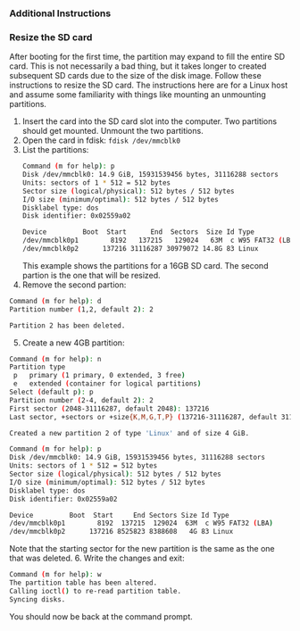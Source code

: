 ### Additional Instructions

### Resize the SD card
After booting for the first time, the partition may expand to fill the entire SD card.  This is not necessarily a bad thing,
but it takes longer to created subsequent SD cards due to the size of the disk image.  Follow these instructions to resize
the SD card.  The instructions here are for a Linux host and assume some familiarity with things like mounting an unmounting 
partitions.

1. Insert the card into the SD card slot into the computer.  Two partitions should get mounted.  Unmount the two partitions.
2. Open the card in fdisk: `fdisk /dev/mmcblk0`
3. List the partitions:
   ```bash
   Command (m for help): p
   Disk /dev/mmcblk0: 14.9 GiB, 15931539456 bytes, 31116288 sectors
   Units: sectors of 1 * 512 = 512 bytes
   Sector size (logical/physical): 512 bytes / 512 bytes
   I/O size (minimum/optimal): 512 bytes / 512 bytes
   Disklabel type: dos
   Disk identifier: 0x02559a02

   Device         Boot  Start      End  Sectors  Size Id Type
   /dev/mmcblk0p1        8192   137215   129024   63M  c W95 FAT32 (LBA)
   /dev/mmcblk0p2      137216 31116287 30979072 14.8G 83 Linux
   ```
   This example shows the partitions for a 16GB SD card.  The second partion is the one that will be resized.
4. Remove the second partion: 
  ```bash
  Command (m for help): d
  Partition number (1,2, default 2): 2
  
  Partition 2 has been deleted.
  ```
5. Create a new 4GB partition:
  ```bash
  Command (m for help): n
  Partition type
   p   primary (1 primary, 0 extended, 3 free)
   e   extended (container for logical partitions)
  Select (default p): p
  Partition number (2-4, default 2): 2
  First sector (2048-31116287, default 2048): 137216
  Last sector, +sectors or +size{K,M,G,T,P} (137216-31116287, default 31116287): +4G 

  Created a new partition 2 of type 'Linux' and of size 4 GiB.

  Command (m for help): p
  Disk /dev/mmcblk0: 14.9 GiB, 15931539456 bytes, 31116288 sectors
  Units: sectors of 1 * 512 = 512 bytes
  Sector size (logical/physical): 512 bytes / 512 bytes
  I/O size (minimum/optimal): 512 bytes / 512 bytes
  Disklabel type: dos
  Disk identifier: 0x02559a02

  Device         Boot  Start     End Sectors Size Id Type
  /dev/mmcblk0p1        8192  137215  129024  63M  c W95 FAT32 (LBA)
  /dev/mmcblk0p2      137216 8525823 8388608   4G 83 Linux
  ```
  Note that the starting sector for the new partition is the same as the one that was deleted.
6. Write the changes and exit:
  ```bash
  Command (m for help): w
  The partition table has been altered.
  Calling ioctl() to re-read partition table.
  Syncing disks.
  ```
  You should now be back at the command prompt.
  



